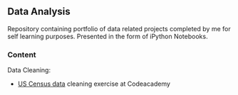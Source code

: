 ## Data Analysis

Repository containing portfolio of data related projects completed by me for self learning purposes. Presented in the form of iPython Notebooks.

### Content

Data Cleaning:
* [US Census data](https://github.com/tnikav/Portfolio/blob/main/US_census_data/US%20census%20population%20data.ipynb) cleaning exercise at Codeacademy
